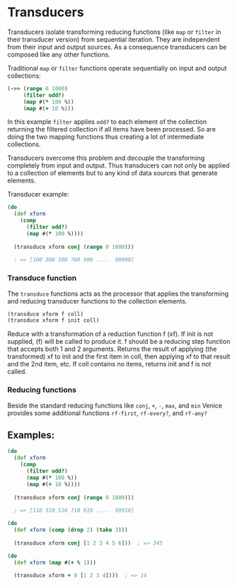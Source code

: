 # Transducers

Transducers isolate transforming reducing functions (like `map` or `filter` in their transducer version) from sequential iteration. They are independent from their input and output sources. As a consequence transducers can be composed like any other functions.

Traditional `map` or `filter` functions operate sequentially on input and output collections:

```clojure
(->> (range 0 1000)
     (filter odd?)      
     (map #(* 100 %))
     (map #(+ 10 %)))
```

In this example `filter` applies `odd?` to each element of the collection returning the filtered collection if all items have been processed. So are doing the two mapping functions thus creating a lot of intermediate collections.

Transducers overcome this problem and decouple the transforming completely from input and output. Thus transducers can not only be applied to a collection of elements but to any kind of data sources that generate elements.

Transducer example:

```clojure
(do
  (def xform
    (comp
      (filter odd?)
      (map #(* 100 %))))
    
  (transduce xform conj (range 0 1000)))  
  
  ; => [100 300 500 700 900 ....  99900]
```


### Transduce function

The `transduce` functions acts as the processor that applies the transforming and reducing transducer functions to the collection elements.

```clojure
(transduce xform f coll)
(transduce xform f init coll)
```
Reduce with a transformation of a reduction function f (xf). If init is not supplied, (f) will be called to
produce it. f should be a reducing step function that accepts both 1 and 2 arguments. Returns the result of
applying (the transformed) xf to init and the first item in coll, then applying xf to that result and the 2nd
item, etc. If coll contains no items, returns init and f is not called.


### Reducing functions

Beside the standard reducing functions like `conj`, `+`, `-`, `max`, and `min` Venice provides some additional functions `rf-first`, `rf-every?`,  and `rf-any?`


## Examples:

```clojure
(do
  (def xform
    (comp
      (filter odd?)
      (map #(* 100 %))
      (map #(+ 10 %))))
    
  (transduce xform conj (range 0 1000)))  
  
  ; => [110 310 510 710 910 ....  99910]
```

```clojure
(do
  (def xform (comp (drop 2) (take 3)))
  
  (transduce xform conj [1 2 3 4 5 6]))  ; => 345
```

```clojure
(do
  (def xform (map #(+ % 1)))
  
  (transduce xform + 0 [1 2 3 4])))  ; => 14
```